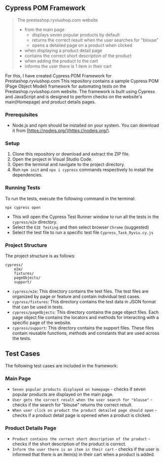 ## Cypress POM Framework

> The prestashop.ryviushop.com website
> - from the main page
>   - displays seven popular products by default
>   - returns the correct result when the user searches for "blouse"
>   - opens a detailed page on a product when clicked
>- when displaying a product detail page
>  - contains the correct short description of the product
>  - when adding the product to the cart
>  - informs the user there is 1 item in their cart


For this, I have created Cypress POM Framework for Prestashop.ryviushop.com
This repository contains a sample Cypress POM (Page Object Model) framework for automating tests on the
Prestashop.ryviushop.com website. The framework is built using Cypress and JavaScript and is designed to perform checks on the website's main(Homepage) and product details pages.

### Prerequisites

- Node.js and npm should be installed on your system. You can download it from
  [https://nodejs.org/](https://nodejs.org/).

### Setup

1. Clone this repository or download and extract the ZIP file.
2. Open the project in Visual Studio Code.
3. Open the terminal and navigate to the project directory.
4. Run `npm init` and `npx i cypress` commands respectively to install the dependencies.

### Running Tests

To run the tests, execute the following command in the terminal:

```
npx cypress open
```

- This will open the Cypress Test Runner window to run all the tests in the `cypress/e2e` directory.
- Select the `E2E Testing` and then select browser `Chrome` (suggested)
- Select the test file to run a specific test file `Cypress_Task_Ryviu.cy.js`

### Project Structure

The project structure is as follows:

```
cypress/
    e2e/
    fixtures/
    pageObjects/
    support/
```


- `cypress/e2e`: This directory contains the test files. The test files are organized
  by page or feature and contain individual test cases.
- `cypress/fixtures`: This directory contains the test data in JSON format that can be used in tests.
- `cypress/pageObjects`: This directory contains the page object files. Each page object file contains the
  locators and methods for interacting with a specific page of the website.
- `cypress/support`: This directory contains the support files. These files contain reusable functions, methods
  and constants that are used across the tests.


## Test Cases

The following test cases are included in the framework:

### Main Page

- `Seven popular products displayed on homepage` - checks if seven popular products are displayed on the main page.
- `User gets the correct result when the user search for "blouse"` - checks if the search for "blouse" returns the correct result.
- `When user click on product the product detailed page should open` - checks if a product detail page is opened when a product is clicked.

### Product Details Page

- `Product contains the correct short description of the product` - checks if the short description of the product is correct.
- `Inform the user there is an item in their cart` - checks if the user is informed that
  there is an item(s) in their cart when a product is added.



